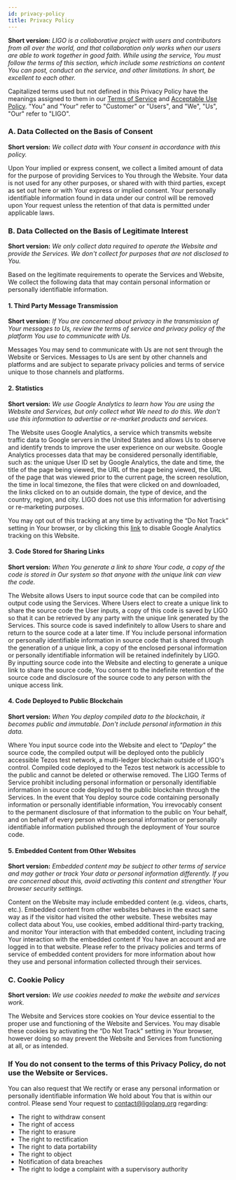 ```yaml
---
id: privacy-policy
title: Privacy Policy
---
```


**Short version:** _LIGO is a collaborative project with users and contributors from all over the world, and that collaboration only works when our users are able to work together in good faith. While using the service, You must follow the terms of this section, which include some restrictions on content You can post, conduct on the service, and other limitations. In short, be excellent to each other._

Capitalized terms used but not defined in this Privacy Policy have the meanings assigned to them in our [Terms of Service](terms-of-service) and [Acceptable Use Policy](acceptable-use-policy). "You" and "Your" refer to "Customer" or "Users", and "We", "Us", "Our" refer to "LIGO".

### A. Data Collected on the Basis of Consent

**Short version:** *We collect data with Your consent in accordance with this policy.*

Upon Your implied or express consent, we collect a limited amount of data for the purpose of providing Services to You through the Website. Your data is not used for any other purposes, or shared with with third parties, except as set out here or with Your express or implied consent. Your personally identifiable information found in data under our control will be removed upon Your request unless the retention of that data is permitted under applicable laws.

### B. Data Collected on the Basis of Legitimate Interest

**Short version:** *We only collect data required to operate the Website and provide the Services. We don't collect for purposes that are not disclosed to You.*

Based on the legitimate requirements to operate the Services and Website, We collect the following data that may contain personal information or personally identifiable information.

#### 1. Third Party Message Transmission

**Short version:** *If You are concerned about privacy in the transmission of Your messages to Us, review the terms of service and privacy policy of the platform You use to communicate with Us.*

Messages You may send to communicate with Us are not sent through the Website or Services. Messages to Us are sent by other channels and platforms and are subject to separate privacy policies and terms of service unique to those channels and platforms.

#### 2. Statistics

**Short version:** *We use Google Analytics to learn how You are using the Website and Services, but only collect what We need to do this. We don't use this information to advertise or re-market products and services.*

The Website uses Google Analytics, a service which transmits website traffic data to Google servers in the United States and allows Us to observe and identify trends to improve the user experience on our website. Google Analytics processes data that may be considered personally identifiable, such as: the unique User ID set by Google Analytics, the date and time, the title of the page being viewed, the URL of the page being viewed, the URL of the page that was viewed prior to the current page, the screen resolution, the time in local timezone, the files that were clicked on and downloaded, the links clicked on to an outside domain, the type of device, and the country, region, and city. LIGO does not use this information for advertising or re-marketing purposes.

You may opt out of this tracking at any time by activating the “Do Not Track” setting in Your browser, or by clicking this [link](ADDURL) to disable Google Analytics tracking on this Website.

#### 3. Code Stored for Sharing Links

**Short version:** *When You generate a link to share Your code, a copy of the code is stored in Our system so that anyone with the unique link can view the code.*

The Website allows Users to input source code that can be compiled into output code using the Services. Where Users elect to create a unique link to share the source code the User inputs, a copy of this code is saved by LIGO so that it can be retrieved by any party with the unique link generated by the Services. This source code is saved indefinitely to allow Users to share and return to the source code at a later time. If You include personal information or personally identifiable information in source code that is shared through the generation of a unique link, a copy of the enclosed personal information or personally identifiable information will be retained indefinitely by LIGO. By inputting source code into the Website and electing to generate a unique link to share the source code, You consent to the indefinite retention of the source code and disclosure of the source code to any person with the unique access link.

#### 4. Code Deployed to Public Blockchain
**Short version:** *When You deploy compiled data to the blockchain, it becomes public and immutable. Don't include personal information in this data.*

Where You input source code into the Website and elect to *"Deploy"* the source code, the compiled output will be deployed onto the publicly accessible Tezos test network, a multi-ledger blockchain outside of LIGO's control. Compiled code deployed to the Tezos test network is accessible to the public and cannot be deleted or otherwise removed. The LIGO Terms of Service prohibit including personal information or personally identifiable information in source code deployed to the public blockchain through the Services. In the event that You deploy source code containing personally information or personally identifiable information, You irrevocably consent to the permanent disclosure of that information to the public on Your behalf, and on behalf of every person whose personal information or personally identifiable information published through the deployment of Your source code.

#### 5. Embedded Content from Other Websites
**Short version:** *Embedded content may be subject to other terms of service and may gather or track Your data or personal information differently. If you are concerned about this, avoid activating this content and strengther Your browser security settings.*

Content on the Website may include embedded content (e.g. videos, charts, etc.). Embedded content from other websites behaves in the exact same way as if the visitor had visited the other website. These websites may collect data about You, use cookies, embed additional third-party tracking, and monitor Your interaction with that embedded content, including tracing Your interaction with the embedded content if You have an account and are logged in to that website. Please refer to the privacy policies and terms of service of embedded content providers for more information about how they use and personal information collected through their services.

### C. Cookie Policy
**Short version:** *We use cookies needed to make the website and services work.*

The Website and Services store cookies on Your device essential to the proper use and functioning of the Website and Services. You may disable these cookies by activating the “Do Not Track” setting in Your browser, however doing so may prevent the Website and Services from functioning at all, or as intended.

### If You do not consent to the terms of this Privacy Policy, do not use the Website or Services.

You can also request that We rectify or erase any personal information or personally identifiable information We hold about You that is within our control. Please send Your request to contact@ligolang.org regarding:

* The right to withdraw consent
* The right of access
* The right to erasure
* The right to rectification
* The right to data portability
* The right to object
* Notification of data breaches
* The right to lodge a complaint with a supervisory authority

